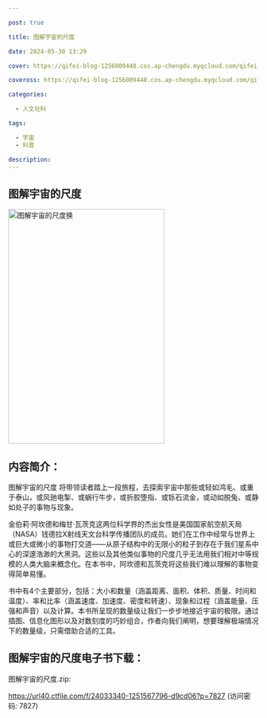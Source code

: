 ```yaml
---

post: true

title: 图解宇宙的尺度

date: 2024-05-30 13:29

cover: https://qifei-blog-1256009448.cos.ap-chengdu.myqcloud.com/qifei-blog/s32264906.jpg

coveross: https://qifei-blog-1256009448.cos.ap-chengdu.myqcloud.com/qifei-blog/s32264906.jpg

categories:

  - 人文社科

tags:

  - 宇宙
  - 科普

description:
---
```


## 图解宇宙的尺度

<img alt="图解宇宙的尺度换" class="aligncenter loading" data-was-processed="true" decoding="async" fetchpriority="high" height="471" src="https://qifei-blog-1256009448.cos.ap-chengdu.myqcloud.com/qifei-blog/s32264906.jpg" style="cursor: zoom-in;" width="314"/>

## 内容简介：

图解宇宙的尺度 将带领读者踏上一段旅程，去探索宇宙中那些或轻如鸿毛、或重于泰山，或风驰电掣、或蜗行牛步，或折胶堕指、或铄石流金，或动如脱兔、或静如处子的事物与现象。<br/>

金伯莉·阿坎德和梅甘·瓦茨克这两位科学界的杰出女性是美国国家航空航天局（NASA）钱德拉X射线天文台科学传播团队的成员。她们在工作中经常与世界上或巨大或微小的事物打交道——从原子结构中的无限小的粒子到存在于我们星系中心的深邃浩渺的大黑洞。这些以及其他类似事物的尺度几乎无法用我们相对中等规模的人类大脑来概念化。在本书中，阿坎德和瓦茨克将这些我们难以理解的事物变得简单易懂。<br/>

书中有4个主要部分，包括：大小和数量（涵盖距离、面积、体积、质量、时间和温度）、率和比率（涵盖速度、加速度、密度和转速）、现象和过程（涵盖能量、压强和声音）以及计算。本书所呈现的数量级让我们一步步地接近宇宙的极限。通过插图、信息化图形以及对数刻度的巧妙组合，作者向我们阐明，想要理解极端情况下的数量级，只需借助合适的工具。

## 图解宇宙的尺度电子书下载：

图解宇宙的尺度.zip: 

https://url40.ctfile.com/f/24033340-1251567796-d9cd06?p=7827 (访问密码: 7827)
